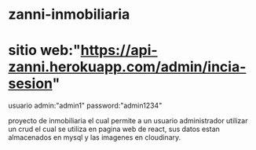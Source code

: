 # zanni-inmobiliaria


# sitio web:"https://api-zanni.herokuapp.com/admin/incia-sesion"
usuario admin:"admin1"
password:"admin1234"

proyecto de inmobiliaria el cual permite a un usuario administrador utilizar un crud el cual se utiliza en pagina web de react, sus datos estan almacenados en mysql
y las imagenes en cloudinary.
